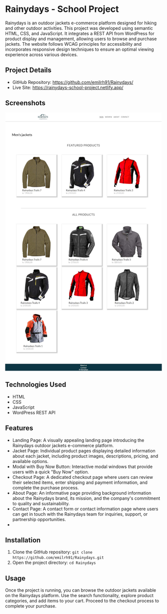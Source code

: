 # Rainydays - School Project

Rainydays is an outdoor jackets e-commerce platform designed for hiking and other outdoor activities. This project was developed using semantic HTML, CSS, and JavaScript. It integrates a REST API from WordPress for product display and management, allowing users to browse and purchase jackets. The website follows WCAG principles for accessibility and incorporates responsive design techniques to ensure an optimal viewing experience across various devices.

## Project Details

- GitHub Repository: https://github.com/emilrh91/Rainydays/
- Live Site: https://rainydays-school-project.netlify.app/
## Screenshots

![App Screenshot](./images/rainydays.jpg)

## Technologies Used

- HTML
- CSS
- JavaScript
- WordPress REST API

## Features

- Landing Page: A visually appealing landing page introducing the Rainydays outdoor jackets e-commerce platform. 
- Jacket Page: Individual product pages displaying detailed information about each jacket, including product images, descriptions, pricing, and available options.
- Modal with Buy Now Button: Interactive modal windows that provide users with a quick "Buy Now" option.
- Checkout Page: A dedicated checkout page where users can review their selected items, enter shipping and payment information, and complete the purchase process.
- About Page: An informative page providing background information about the Rainydays brand, its mission, and the company's commitment to quality and sustainability.
- Contact Page: A contact form or contact information page where users can get in touch with the Rainydays team for inquiries, support, or partnership opportunities.
- 
## Installation

1. Clone the GitHub repository: `git clone https://github.com/emilrh91/Rainydays.git`
2. Open the project directory: `cd Rainydays`
    
## Usage

Once the project is running, you can browse the outdoor jackets available on the Rainydays platform. Use the search functionality, explore product categories, and add items to your cart. Proceed to the checkout process to complete your purchase.

